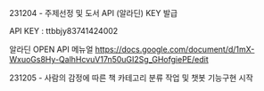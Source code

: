 231204 - 주제선정 및 도서 API (알라딘) KEY 발급

API KEY : ttbbjy83741424002

알라딘 OPEN API 메뉴얼
https://docs.google.com/document/d/1mX-WxuoGs8Hy-QalhHcvuV17n50uGI2Sg_GHofgiePE/edit

231205 - 사람의 감정에 따른 책 카테고리 분류 작업 및 챗봇 기능구현 시작
